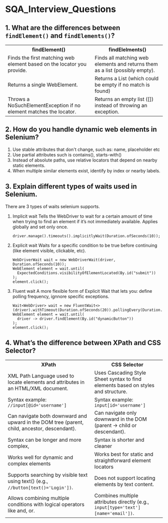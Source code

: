 # SQA_Interview_Questions

## 1. What are the differences between `findElement()` and `findElements()`?
<table>
  <tr>
    <th>findElement()</th>
    <th>findElelments()</th>
  </tr>
  <tr>
    <td>Finds the first matching web element based on the locator you provide.</td>
    <td>Finds all matching web elements and returns them as a list (possibly empty).</td>
  </tr>
  <tr>
    <td>Returns a single WebElement.</td>
    <td>Returns a List<WebElement> (which could be empty if no match is found)</td>
  </tr>
  <tr>
    <td>Throws a NoSuchElementException if no element matches the locator.</td>
    <td>Returns an empty list ([]) instead of throwing an exception.</td>
  </tr>
</table>

## 2. How do you handle dynamic web elements in Selenium?
1. Use stable attributes that don't change, such as: name, placeholder etc
2. Use partial attributes such is contains(), starts-with()
3. Instead of absolute paths, use relative locators that depend on nearby static elements.
4. When multiple similar elements exist, identify by index or nearby labels.

## 3. Explain different types of waits used in Selenium.
There are 3 types of waits selenium supports.
1. Implicit wait
    Tells the WebDriver to wait for a certain amount of time when trying to find an element if it’s not immediately available. Applies globally and set only once.
   ```
   driver.manage().timeouts().implicitlyWait(Duration.ofSeconds(10));
   ```
3. Explicit wait
   Waits for a specific condition to be true before continuing (like element visible, clickable, etc).
   ```
   WebDriverWait wait = new WebDriverWait(driver, Duration.ofSeconds(10));
   WebElement element = wait.until(
     ExpectedConditions.visibilityOfElementLocated(By.id("submit"))
   );
   element.click();
   ```
5. Fluent wait
   A more flexible form of Explicit Wait that lets you: define polling frequency, ignnore specific exceptions.
   ```
   Wait<WebDriver> wait = new FluentWait<>(driver).withTimeout(Duration.ofSeconds(20)).pollingEvery(Duration.ofSeconds(2)).ignoring(NoSuchElementException.class);
   WebElement element = wait.until(
     driver -> driver.findElement(By.id("dynamicButton"))
   );
   element.click();
   ```
## 4. What’s the difference between XPath and CSS Selector?
<table>
  <tr>
    <th>XPath</th>
    <th>CSS Selector</th>
  </tr>
  <tr>
    <td>XML Path Language used to locate elements and attributes in an HTML/XML document.</td>
    <td>Uses Cascading Style Sheet syntax to find elements based on styles and structure.</td>
  </tr>
  <tr>
    <td>Syntax example: <code>//input[@id='username']</code></td>
    <td>Syntax example: <code>input[id='username']</code></td>
  </tr>
  <tr>
    <td>Can navigate both downward and upward in the DOM tree (parent, child, ancestor, descendant).</td>
    <td>Can navigate only downward in the DOM (parent → child or descendant).</td>
  </tr>
  <tr>
    <td>Syntax can be longer and more complex,</td>
    <td>Syntax is shorter and cleaner</td>
  </tr>
  <tr>
    <td>Works well for dynamic and complex elements</td>
    <td>Works best for static and straightforward element locators</td>
  </tr>
  <tr>
    <td>Supports searching by visible text using text() (e.g., <code>//button[text()='Login'])</code>.</td>
    <td>Does not support locating elements by text content.</td>
  </tr>
  <tr>
    <td>Allows combining multiple conditions with logical operators like and, or.</td>
    <td>Combines multiple attributes directly (e.g., <code>input[type='text'][name='email'])</code>.</td>
  </tr>
</table>
























